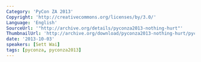 ```yaml
---
Category: 'PyCon ZA 2013'
Copyright: 'http://creativecommons.org/licenses/by/3.0/'
Language: 'English'
SourceUrl: '"http://archive.org/details/pyconza2013-nothing-hurt"'
ThumbnailUrl: 'http://archive.org/download/pyconza2013-nothing-hurt/pyconza2013-nothing-hurt.thumbs/pyconza2013-nothing-hurt_000150.jpg'
date: '2013-10-03'
speakers: [Sett Wai]
tags: [pyconza, pyconza2013]
---
```



